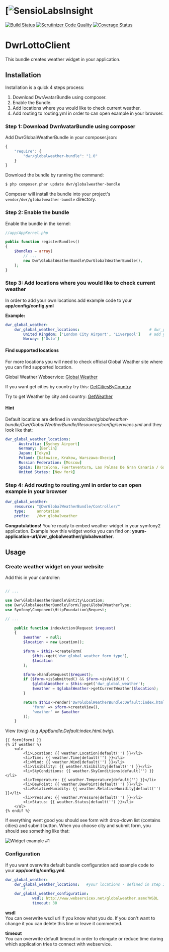 [![SensioLabsInsight]([![SensioLabsInsight](https://insight.sensiolabs.com/projects/b6a05abf-5bc5-4c90-befa-4adbc93ec11d/big.png)](https://insight.sensiolabs.com/projects/b6a05abf-5bc5-4c90-befa-4adbc93ec11d))
======================
[![Build Status](https://travis-ci.org/dariuszwrzesien/DwrGlobalWeatherBundle.svg?branch=master)](https://travis-ci.org/dariuszwrzesien/DwrGlobalWeatherBundle)
[![Scrutinizer Code Quality](https://scrutinizer-ci.com/g/dariuszwrzesien/DwrGlobalWeatherBundle/badges/quality-score.png?b=master)](https://scrutinizer-ci.com/g/dariuszwrzesien/DwrGlobalWeatherBundle/?branch=master)
[![Coverage Status](https://coveralls.io/repos/dariuszwrzesien/DwrGlobalWeatherBundle/badge.svg?branch=master&service=github)](https://coveralls.io/github/dariuszwrzesien/DwrGlobalWeatherBundle?branch=master)

# **DwrLottoClient**

This bundle creates weather widget in your application.

## **Installation**

Installation is a quick 4 steps process:

1. Download DwrAvatarBundle using composer.
2. Enable the Bundle.
3. Add locations where you would like to check current weather.
4. Add routing to routing.yml in order to can open example in your browser.

### Step 1: Download DwrAvatarBundle using composer

Add DwrGlobalWeatherBundle in your composer.json:

``` js
{
    "require": {
        "dwr/globalweather-bundle": "1.0"
    }
}
```

Download the bundle by running the command:

``` bash
$ php composer.phar update dwr/globalweather-bundle
```

Composer will install the bundle into your project's `vendor/dwr/globalweather-bundle` directory.

### Step 2: Enable the bundle

Enable the bundle in the kernel:

``` php
//app/AppKernel.php

public function registerBundles()
{
    $bundles = array(
        // ...
        new Dwr\GlobalWeatherBundle\DwrGlobalWeatherBundle(),
    );
}
```

### Step 3: Add locations where you would like to check current weather

In order to add your own locations add example code to your **app/config/config.yml**

**Example:**
``` yml
dwr_global_weather:
    dwr_global_weather_locations:                               # dwr_global_weather_location overwrites default location defined in bundle
        United Kingdom: ['London City Airport', 'Liverpool']    # add your location e.g Country: [City1, City2]
        Norway: ['Oslo']
```
#### Find supported locations

For more locations you will need to check official Global Weather site where you can find supported location.

Global Weather Webservice: [Global Weather](http://www.webservicex.net/ws/WSDetails.aspx?CATID=12&WSID=56)

If you want get cities by country try this: [GetCitiesByCountry](http://www.webservicex.net/globalweather.asmx?op=GetCitiesByCountry)

Try to get Weather by city and country: [GetWeather](http://www.webservicex.net/globalweather.asmx?op=GetWeather)  

#### Hint

Default locations are defined in *vendor/dwr/globalweather-bundle/Dwr/GlobalWeatherBundle/Resources/config/services.yml*
and they look like that:

``` yml
dwr_global_weather_locations:
      Australia: [Sydney Airport]
      Germany: [Berlin]
      Japan: [Tokyo]
      Poland: [Katowice, Krakow, Warszawa-Okecie]
      Russian Federation: [Moscow]
      Spain: [Barcelona, Fuerteventura, Las Palmas De Gran Canaria / Gando]
      United States: [New York]
```

### Step 4: Add routing to routing.yml in order to can open example in your browser

``` yml
dwr_global_weather:
    resource: "@DwrGlobalWeatherBundle/Controller/"
    type:     annotation
    prefix:   /dwr_globalweather
```

**Congratulations!** You're ready to embed weather widget in your symfony2 application.
Example how this widget works you can find on: **yours-application-url/dwr_globalweather/globalweather**.

## **Usage**

### **Create weather widget on your website**

Add this in your controller:

``` php

// ...

use Dwr\GlobalWeatherBundle\Entity\Location;
use Dwr\GlobalWeatherBundle\Form\Type\GlobalWeatherType;
use Symfony\Component\HttpFoundation\Request;

// ...

    public function indexAction(Request $request)
    {
        $weather  = null;
        $location = new Location();

        $form = $this->createForm(
            $this->get('dwr_global_weather_form_type'),
            $location
        );

        $form->handleRequest($request);
        if ($form->isSubmitted() && $form->isValid()) {
            $globalWeather = $this->get('dwr_global_weather');
            $weather = $globalWeather->getCurrentWeather($location);
        }

        return $this->render('DwrGlobalWeatherBundle:Default:index.html.twig', array(
            'form' => $form->createView(),
            'weather' => $weather
        ));
    }

```

View (twig) (e.g *AppBundle:Default:index.html.twig*).


``` jinja
{{ form(form) }}
{% if weather %}
    <ul>
        <li>Location: {{ weather.Location|default('') }}</li>
        <li>Time: {{ weather.Time|default('') }}</li>
        <li>Wind: {{ weather.Wind|default('') }}</li>
        <li>Visibility: {{ weather.Visibility|default('') }}</li>
        <li>SkyConditions: {{ weather.SkyConditions|default('') }}</li>
        <li>Temperature: {{ weather.Temperature|default('') }}</li>
        <li>DewPoint: {{ weather.DewPoint|default('') }}</li>
        <li>RelativeHumidity: {{ weather.RelativeHumidity|default('') }}</li>
        <li>Pressure: {{ weather.Pressure|default('') }}</li>
        <li>Status: {{ weather.Status|default('') }}</li>
    </ul>
{% endif %}
```

If everything went good you should see form with drop-down list (contains cities) and submit button.
When you choose city and submit form, you should see something like that:

![Widget example #1](Resources/doc/dwr_global_weather_result.jpg)


### Configuration

If you want overwrite default bundle configuration add example code to your **app/config/config.yml**.

``` yml
dwr_global_weather:
    dwr_global_weather_locations:   #your locations - defined in step 3
        # ...
    dwr_global_weather_configuration:
            wsdl: http://www.webservicex.net/globalweather.asmx?WSDL
            timeout: 30
```
**wsdl**  
You can overwrite wsdl url if you know what you do. If you don't want to change it you can delete this line or leave it commented.

**timeout**  
You can overwrite default timeout in order to elongate or reduce time during which application tries to connect with webservice.
